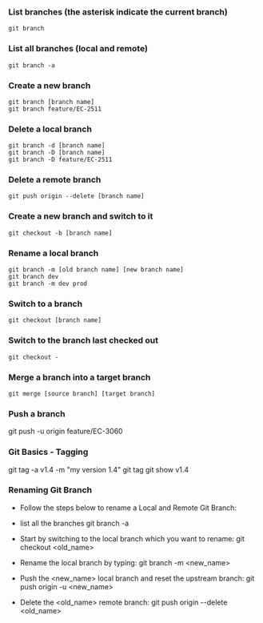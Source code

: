 ### List branches (the asterisk indicate the current branch)
```
git branch
```

### List all branches (local and remote)
```
git branch -a
```

### Create a new branch
```
git branch [branch name]
git branch feature/EC-2511
```

### Delete a local branch
```
git branch -d [branch name]
git branch -D [branch name]
git branch -D feature/EC-2511
```

### Delete a remote branch
```
git push origin --delete [branch name]
```

### Create a new branch and switch to it
```
git checkout -b [branch name]
```

### Rename a local branch
```
git branch -m [old branch name] [new branch name]
git branch dev
git branch -m dev prod
```
### Switch to a branch
```
git checkout [branch name]
```

### Switch to the branch last checked out
```
git checkout -
```

### Merge a branch into a target branch
```
git merge [source branch] [target branch]
```

### Push a branch 
git push -u origin feature/EC-3060


### Git Basics - Tagging
git tag -a v1.4 -m "my version 1.4"
git tag
git show v1.4


### Renaming Git Branch
- Follow the steps below to rename a Local and Remote Git Branch:

* list all the branches
git branch -a

* Start by switching to the local branch which you want to rename:
git checkout <old_name>

* Rename the local branch by typing:
git branch -m <new_name>

* Push the <new_name> local branch and reset the upstream branch:
git push origin -u <new_name>

* Delete the <old_name> remote branch:
git push origin --delete <old_name>